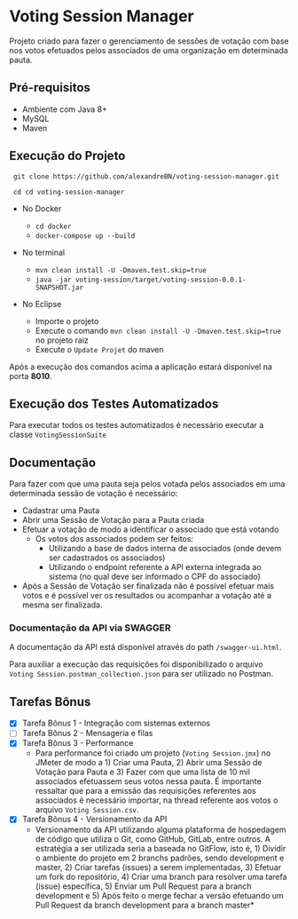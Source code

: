 # Voting Session Manager

Projeto criado para fazer o gerenciamento de sessões de votação com base nos votos efetuados pelos associados de uma organização em determinada pauta.

## Pré-requisitos
* Ambiente com Java 8+
* MySQL
* Maven

## Execução do Projeto
  ``` git clone https://github.com/alexandreBN/voting-session-manager.git```
  
  ``` cd cd voting-session-manager```

  - No Docker
    - ```cd docker```
    - ```docker-compose up --build```
  
  - No terminal
    - ```mvn clean install -U -Dmaven.test.skip=true```
    - ```java -jar voting-session/target/voting-session-0.0.1-SNAPSHOT.jar```

  - No Eclipse
    - Importe o projeto
    - Execute o comando ```mvn clean install -U -Dmaven.test.skip=true``` no projeto raiz
    - Execute o ```Update Projet``` do maven

Após a execução dos comandos acima a aplicação estará disponível na porta **8010**.

## Execução dos Testes Automatizados
Para executar todos os testes automatizados é necessário executar a classe ```VotingSessionSuite```

## Documentação

Para fazer com que uma pauta seja pelos votada pelos associados em uma determinada sessão de votação é necessário:
- Cadastrar uma Pauta
- Abrir uma Sessão de Votação para a Pauta criada
- Efetuar a votação de modo a identificar o associado que está votando
  - Os votos dos associados podem ser feitos:
    - Utilizando a base de dados interna de associados (onde devem ser cadastrados os associados)
    - Utilizando o endpoint referente a API externa integrada ao sistema (no qual deve ser informado o CPF do associado)
- Após a Sessão de Votação ser finalizada não é possível efetuar mais votos e é possível ver os resultados ou acompanhar a votação até a mesma ser finalizada.

### Documentação da API via SWAGGER

A documentação da API está disponível através do path ```/swagger-ui.html```.

Para auxiliar a execução das requisições foi disponibilizado o arquivo `Voting Session.postman_collection.json` para ser utilizado no Postman.

## Tarefas Bônus

- [x] Tarefa Bônus 1 - Integração com sistemas externos
- [ ] Tarefa Bônus 2 - Mensageria e filas
- [x] Tarefa Bônus 3 - Performance
  - Para performance foi criado um projeto (```Voting Session.jmx```) no JMeter de modo a 1) Criar uma Pauta, 2) Abrir uma Sessão de Votação para Pauta e 3) Fazer com que uma lista de 10 mil associados efetuassem seus votos nessa pauta. É importante ressaltar que para a emissão das requisições referentes aos associados é necessário importar, na thread referente aos votos o arquivo ```Voting Session.csv```.
- [x] Tarefa Bônus 4 - Versionamento da API 
  - Versionamento da API utilizando alguma plataforma de hospedagem de código que utiliza o Git, como GitHub, GitLab, entre outros. 
    A estratégia a ser utilizada seria a baseada no GitFlow, isto é, 1) Dividir o ambiente do projeto em 2 branchs padrões, sendo development e master, 2) Criar tarefas (issues) a serem implementadas, 3) Efetuar um fork do repositório, 4) Criar uma branch para resolver uma tarefa (issue) específica, 5) Enviar um Pull Request para a branch development e 5) Após feito o merge fechar a versão efetuando um Pull Request da branch development para a branch master*